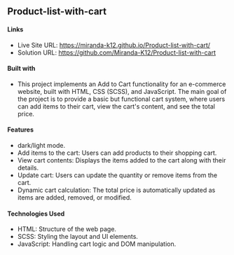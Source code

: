 ## Product-list-with-cart

#### Links
- Live Site URL: https://miranda-k12.github.io/Product-list-with-cart/
- Solution URL: https://github.com/Miranda-K12/Product-list-with-cart
#### Built with
- This project implements an Add to Cart functionality for an e-commerce website, built with HTML, CSS (SCSS), and JavaScript. The main goal of the project is to provide a basic but functional cart system, where users can add items to their cart, view the cart's content, and see the total price.
#### Features
- dark/light mode.
- Add items to the cart: Users can add products to their shopping cart.
- View cart contents: Displays the items added to the cart along with their details.
- Update cart: Users can update the quantity or remove items from the cart.
- Dynamic cart calculation: The total price is automatically updated as items are added, removed, or modified.
#### Technologies Used
- HTML: Structure of the web page.
- SCSS: Styling the layout and UI elements.
- JavaScript: Handling cart logic and DOM manipulation.
